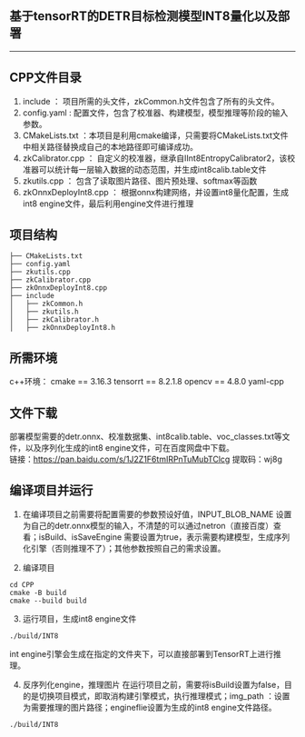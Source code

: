 ## 基于tensorRT的DETR目标检测模型INT8量化以及部署
---

## CPP文件目录
1. include ： 项目所需的头文件，zkCommon.h文件包含了所有的头文件。
2. config.yaml :  配置文件，包含了校准器、构建模型，模型推理等阶段的输入参数。
3. CMakeLists.txt ：本项目是利用cmake编译，只需要将CMakeLists.txt文件中相关路径替换成自己的本地路径即可编译成功。
4. zkCalibrator.cpp ： 自定义的校准器，继承自IInt8EntropyCalibrator2，该校准器可以统计每一层输入数据的动态范围，并生成int8calib.table文件
5. zkutils.cpp ： 包含了读取图片路径、图片预处理、softmax等函数
6. zkOnnxDeployInt8.cpp ： 根据onnx构建网络，并设置int8量化配置，生成int8 engine文件，最后利用engine文件进行推理

## 项目结构
```
├── CMakeLists.txt
├── config.yaml
├── zkutils.cpp 
├── zkCalibrator.cpp
├── zkOnnxDeployInt8.cpp
├── include
│   ├── zkCommon.h
│   ├── zkutils.h
│   ├── zkCalibrator.h
│   ├── zkOnnxDeployInt8.h 
```

## 所需环境
c++环境：
cmake == 3.16.3
tensorrt == 8.2.1.8
opencv == 4.8.0
yaml-cpp

## 文件下载
部署模型需要的detr.onnx、校准数据集、int8calib.table、voc_classes.txt等文件，以及序列化生成的int8 engine文件，可在百度网盘中下载。  
链接：https://pan.baidu.com/s/1J2Z1F6tmIRPnTuMubTClcg 
提取码：wj8g

## 编译项目并运行
1. 在编译项目之前需要将配置需要的参数预设好值，INPUT_BLOB_NAME 设置为自己的detr.onnx模型的输入，不清楚的可以通过netron（直接百度）查看；isBuild、isSaveEngine  需要设置为true，表示需要构建模型，生成序列化引擎（否则推理不了）；其他参数按照自己的需求设置。

2. 编译项目
```
cd CPP
cmake -B build
cmake --build build

```

3. 运行项目，生成int8 engine文件
```
./build/INT8

```
int engine引擎会生成在指定的文件夹下，可以直接部署到TensorRT上进行推理。

4. 反序列化engine，推理图片
在运行项目之前，需要将isBuild设置为false，目的是切换项目模式，即取消构建引擎模式，执行推理模式；img_path ：设置为需要推理的图片路径；engineflie设置为生成的int8 engine文件路径。

```
./build/INT8

```






